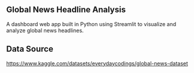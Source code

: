 ## Global News Headline Analysis
A dashboard web app built in Python using Streamlit to visualize  and analyze global news headlines. 

## Data Source
https://www.kaggle.com/datasets/everydaycodings/global-news-dataset
